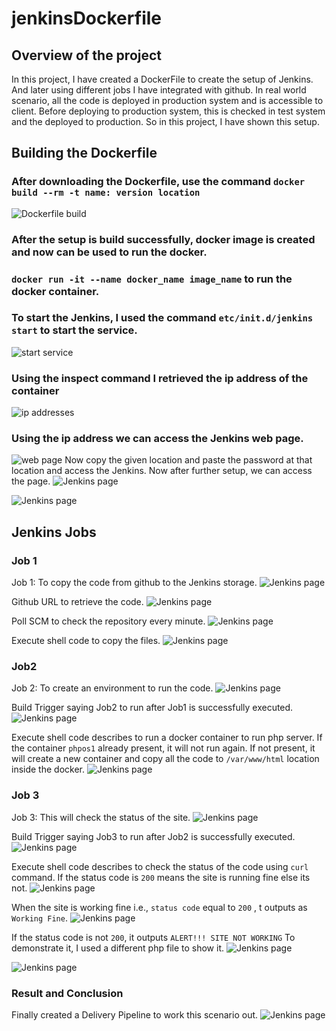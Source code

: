 # jenkinsDockerfile
## Overview of the project
In this project, I have created a DockerFile to create the setup of Jenkins. And later using different jobs I have integrated with github. In real world scenario, all the code is deployed in production system and is accessible to client. Before deploying to production system, this is checked in test system and the deployed to production.
So in this project, I have shown this setup.
## Building the Dockerfile
### After downloading the Dockerfile, use the command `docker build --rm -t name: version location`
![Dockerfile build](https://github.com/amalk-money/jenkinsDockerfile/blob/master/IMG/jen1.png)
### After the setup is build successfully, docker image is created and now can be used to run the docker.
### `docker run -it --name docker_name image_name` to run the docker container.
### To start the Jenkins, I used the command `etc/init.d/jenkins start` to start the service.
![start service](https://github.com/amalk-money/jenkinsDockerfile/blob/master/IMG/jen2.png)
### Using the inspect command I retrieved the ip address of the container
![ip addresses](https://github.com/amalk-money/jenkinsDockerfile/blob/master/IMG/jen3.png)
### Using the ip address we can access the Jenkins web page.
![web page](https://github.com/amalk-money/jenkinsDockerfile/blob/master/IMG/jen4.png)
Now copy the given location and paste the password at that location and access the Jenkins.
Now after further setup, we can access the page.
![Jenkins page](https://github.com/amalk-money/jenkinsDockerfile/blob/master/IMG/jen5.png)

![Jenkins page](https://github.com/amalk-money/jenkinsDockerfile/blob/master/IMG/jen6.png)

## Jenkins Jobs
### Job 1

Job 1: To copy the code from github to the Jenkins storage.
![Jenkins page](https://github.com/amalk-money/jenkinsDockerfile/blob/master/IMG/job11.png)

Github URL to retrieve the code.
![Jenkins page](https://github.com/amalk-money/jenkinsDockerfile/blob/master/IMG/job12.png)

Poll SCM to check the repository every minute.
![Jenkins page](https://github.com/amalk-money/jenkinsDockerfile/blob/master/IMG/job13.png)

Execute shell code to copy the files.
![Jenkins page](https://github.com/amalk-money/jenkinsDockerfile/blob/master/IMG/job14.png)

### Job2
Job 2: To create an environment to run the code.
![Jenkins page](https://github.com/amalk-money/jenkinsDockerfile/blob/master/IMG/job21.png)

Build Trigger saying Job2 to run after Job1 is successfully executed.
![Jenkins page](https://github.com/amalk-money/jenkinsDockerfile/blob/master/IMG/job22.png)

Execute shell code describes to run a docker container to run php server.
If the container `phpos1` already present, it will not run again.
If not present, it will create a new container and copy all the code to `/var/www/html` location inside the docker.
![Jenkins page](https://github.com/amalk-money/jenkinsDockerfile/blob/master/IMG/job23.png)

### Job 3

Job 3: This will check the status of the site.
![Jenkins page](https://github.com/amalk-money/jenkinsDockerfile/blob/master/IMG/job31.png)

Build Trigger saying Job3 to run after Job2 is successfully executed.
![Jenkins page](https://github.com/amalk-money/jenkinsDockerfile/blob/master/IMG/job32.png)

Execute shell code describes to check the status of the code using `curl` command.
If the status code is `200` means the site is running fine else its not.
![Jenkins page](https://github.com/amalk-money/jenkinsDockerfile/blob/master/IMG/job33.png)

When the site is working fine i.e., `status code` equal to `200` , t outputs as `Working Fine`.
![Jenkins page](https://github.com/amalk-money/jenkinsDockerfile/blob/master/IMG/ok.png)

If the status code is not `200`, it outputs `ALERT!!! SITE NOT WORKING` 
To demonstrate it, I used a different php file to show it.
![Jenkins page](https://github.com/amalk-money/jenkinsDockerfile/blob/master/IMG/notokwhy.png)

![Jenkins page](https://github.com/amalk-money/jenkinsDockerfile/blob/master/IMG/oknot.png)

### Result and Conclusion
Finally created a Delivery Pipeline to work this scenario out.
![Jenkins page](https://github.com/amalk-money/jenkinsDockerfile/blob/master/IMG/pipe.png)
